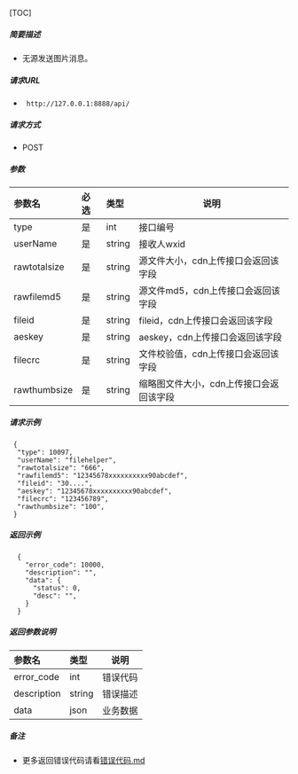 [TOC]

##### 简要描述

- 无源发送图片消息。

##### 请求URL

- ` http://127.0.0.1:8888/api/`

##### 请求方式

- POST

##### 参数

| 参数名          | 必选 | 类型     | 说明                    |   
|:-------------|:---|:-------|-----------------------|   
| type         | 是  | int    | 接口编号                  |   
| userName     | 是  | string | 接收人wxid               |   
| rawtotalsize | 是  | string | 源文件大小，cdn上传接口会返回该字段   |   
| rawfilemd5   | 是  | string | 源文件md5，cdn上传接口会返回该字段  |   
| fileid       | 是  | string | fileid，cdn上传接口会返回该字段  |   
| aeskey       | 是  | string | aeskey，cdn上传接口会返回该字段  |   
| filecrc      | 是  | string | 文件校验值，cdn上传接口会返回该字段   |   
| rawthumbsize | 是  | string | 缩略图文件大小，cdn上传接口会返回该字段 |   

##### 请求示例

```
 {
  "type": 10097,
  "userName": "filehelper",
  "rawtotalsize": "666",
  "rawfilemd5": "12345678xxxxxxxxxx90abcdef",
  "fileid": "30....",
  "aeskey": "12345678xxxxxxxxxx90abcdef",
  "filecrc": "123456789",
  "rawthumbsize": "100",
 }

```

##### 返回示例

``` 
  {
    "error_code": 10000,
    "description": "",
    "data": {
      "status": 0,
      "desc": "",
    }
  }
```

##### 返回参数说明

| 参数名         | 类型     | 说明   |   
|:------------|:-------|------|   
| error_code  | int    | 错误代码 |   
| description | string | 错误描述 |   
| data        | json   | 业务数据 |   

##### 备注

- 更多返回错误代码请看[错误代码.md](../错误代码.md)







